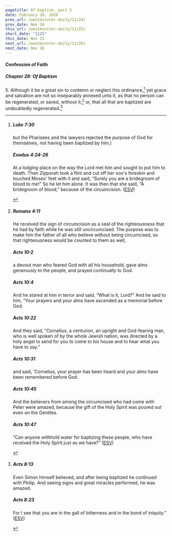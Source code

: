 ```yaml
---
pagetitle: Of baptism, part 5
date: February 19, 2020
prev_url: /westminster-daily/11/24/
prev_date: Nov 24
this_url: /westminster-daily/11/25/
short_date: "1125"
this_date: Nov 25
next_url: /westminster-daily/11/26/
next_date: Nov 26
---
```


#### Confession of Faith

##### Chapter 28: Of Baptism

5\. Although it be a great sin to contemn or neglect this ordinance,[^fnref:wcf1] yet grace and salvation are not so inseparably annexed unto it, as that no person can be regenerated, or saved, without it;[^fnref:wcf2] or, that all that are baptized are undoubtedly regenerated.[^fnref:wcf3]

[^fnref:wcf1]: <div class="esv"><h5>Luke 7:30</h5> <div class="esv-text"><p id="p42007030.01-1">but the Pharisees and the lawyers rejected the purpose of God for themselves, not having been baptized by him.)</p> </div><h5>Exodus 4:24-26</h5> <div class="esv-text"><p id="p02004024.01-2">At a lodging place on the way the <span class="small-caps">Lord</span> met him and sought to put him to death. Then Zipporah took a flint and cut off her son's foreskin and touched Moses' feet with it and said, &#8220;Surely you are a bridegroom of blood to me!&#8221; So he let him alone. It was then that she said, &#8220;A bridegroom of blood,&#8221; because of the circumcision.  (<a href="http://www.esv.org" class="copyright">ESV</a>)</p> </div> </div>

[^fnref:wcf2]: <div class="esv"><h5>Romans 4:11</h5> <div class="esv-text"><p id="p45004011.01-1">He received the sign of circumcision as a seal of the righteousness that he had by faith while he was still uncircumcised. The purpose was to make him the father of all who believe without being circumcised, so that righteousness would be counted to them as well,</p> </div><h5>Acts 10:2</h5> <div class="esv-text"><p id="p44010002.01-2">a devout man who feared God with all his household, gave alms generously to the people, and prayed continually to God.</p> </div><h5>Acts 10:4</h5> <div class="esv-text"><p id="p44010004.01-3">And he stared at him in terror and said, &#8220;What is it, Lord?&#8221; And he said to him, &#8220;Your prayers and your alms have ascended as a memorial before God.</p> </div><h5>Acts 10:22</h5> <div class="esv-text"><p id="p44010022.01-4">And they said, &#8220;Cornelius, a centurion, an upright and God-fearing man, who is well spoken of by the whole Jewish nation, was directed by a holy angel to send for you to come to his house and to hear what you have to say.&#8221;</p> </div><h5>Acts 10:31</h5> <div class="esv-text"><p id="p44010031.01-5">and said, &#8216;Cornelius, your prayer has been heard and your alms have been remembered before God.</p> </div><h5>Acts 10:45</h5> <div class="esv-text"><p id="p44010045.01-6">And the believers from among the circumcised who had come with Peter were amazed, because the gift of the Holy Spirit was poured out even on the Gentiles.</p> </div><h5>Acts 10:47</h5> <div class="esv-text"><p id="p44010047.01-7">&#8220;Can anyone withhold water for baptizing these people, who have received the Holy Spirit just as we have?&#8221;  (<a href="http://www.esv.org" class="copyright">ESV</a>)</p> </div> </div>

[^fnref:wcf3]: <div class="esv"><h5>Acts 8:13</h5> <div class="esv-text"><p id="p44008013.01-1">Even Simon himself believed, and after being baptized he continued with Philip. And seeing signs and great miracles performed, he was amazed.</p> </div><h5>Acts 8:23</h5> <div class="esv-text"><p id="p44008023.01-2">For I see that you are in the gall of bitterness and in the bond of iniquity.&#8221;  (<a href="http://www.esv.org" class="copyright">ESV</a>)</p> </div> </div>

